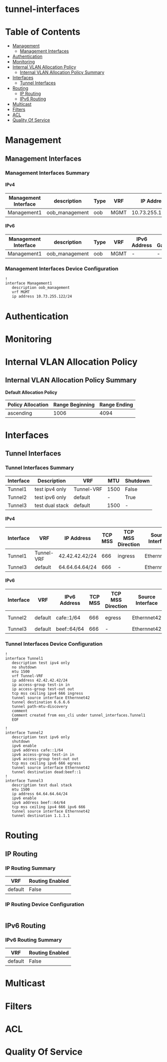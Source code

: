# tunnel-interfaces
# Table of Contents

- [Management](#management)
  - [Management Interfaces](#management-interfaces)
- [Authentication](#authentication)
- [Monitoring](#monitoring)
- [Internal VLAN Allocation Policy](#internal-vlan-allocation-policy)
  - [Internal VLAN Allocation Policy Summary](#internal-vlan-allocation-policy-summary)
- [Interfaces](#interfaces)
  - [Tunnel Interfaces](#tunnel-interfaces)
- [Routing](#routing)
  - [IP Routing](#ip-routing)
  - [IPv6 Routing](#ipv6-routing)
- [Multicast](#multicast)
- [Filters](#filters)
- [ACL](#acl)
- [Quality Of Service](#quality-of-service)

# Management

## Management Interfaces

### Management Interfaces Summary

#### IPv4

| Management Interface | description | Type | VRF | IP Address | Gateway |
| -------------------- | ----------- | ---- | --- | ---------- | ------- |
| Management1 | oob_management | oob | MGMT | 10.73.255.122/24 | 10.73.255.2 |

#### IPv6

| Management Interface | description | Type | VRF | IPv6 Address | IPv6 Gateway |
| -------------------- | ----------- | ---- | --- | ------------ | ------------ |
| Management1 | oob_management | oob | MGMT | - | - |

### Management Interfaces Device Configuration

```eos
!
interface Management1
   description oob_management
   vrf MGMT
   ip address 10.73.255.122/24
```

# Authentication

# Monitoring

# Internal VLAN Allocation Policy

## Internal VLAN Allocation Policy Summary

**Default Allocation Policy**

| Policy Allocation | Range Beginning | Range Ending |
| ------------------| --------------- | ------------ |
| ascending | 1006 | 4094 |

# Interfaces

## Tunnel Interfaces

### Tunnel Interfaces Summary

| Interface | Description | VRF | MTU | Shutdown |
| --------- | ----------- | --- | ---- | -------- |
| Tunnel1 | test ipv4 only | Tunnel-VRF | 1500 | False |
| Tunnel2 | test ipv6 only | default | - | True |
| Tunnel3 | test dual stack | default | 1500 | - |

#### IPv4

| Interface | VRF | IP Address | TCP MSS | TCP MSS Direction | Source Interface | Destination | PMTU-Discovery | ACL In | ACL Out |
| --------- | --- | ---------- | ------- | ----------------- | ---------------- | ------------| -------------- | ------ | ------- |
| Tunnel1 | Tunnel-VRF | 42.42.42.42/24 | 666 | ingress | Ethernnet42 | 6.6.6.6 | True | test-in | test-out |
| Tunnel3 | default | 64.64.64.64/24 | 666 | - | Ethernnet42 | 1.1.1.1 | - | - | - |

#### IPv6

| Interface | VRF | IPv6 Address | TCP MSS | TCP MSS Direction | Source Interface | Destination | PMTU-Discovery | IPv6 ACL In | IPv6 ACL Out |
| --------- | --- | ------------ | ------- | ----------------- | ---------------- | ------------| -------------- | ----------- | ------------ |
| Tunnel2 | default | cafe::1/64 | 666 | egress | Ethernnet42 | dead:beef::1 | False | test-in | test-out |
| Tunnel3 | default | beef::64/64 | 666 | - | Ethernnet42 | 1.1.1.1 | - | - | - |

### Tunnel Interfaces Device Configuration

```eos
!
interface Tunnel1
   description test ipv4 only
   no shutdown
   mtu 1500
   vrf Tunnel-VRF
   ip address 42.42.42.42/24
   ip access-group test-in in
   ip access-group test-out out
   tcp mss ceiling ipv4 666 ingress
   tunnel source interface Ethernnet42
   tunnel destination 6.6.6.6
   tunnel path-mtu-discovery
   comment
   Comment created from eos_cli under tunnel_interfaces.Tunnel1
   EOF

!
interface Tunnel2
   description test ipv6 only
   shutdown
   ipv6 enable
   ipv6 address cafe::1/64
   ipv6 access-group test-in in
   ipv6 access-group test-out out
   tcp mss ceiling ipv6 666 egress
   tunnel source interface Ethernnet42
   tunnel destination dead:beef::1
!
interface Tunnel3
   description test dual stack
   mtu 1500
   ip address 64.64.64.64/24
   ipv6 enable
   ipv6 address beef::64/64
   tcp mss ceiling ipv4 666 ipv6 666
   tunnel source interface Ethernnet42
   tunnel destination 1.1.1.1
```

# Routing

## IP Routing

### IP Routing Summary

| VRF | Routing Enabled |
| --- | --------------- |
| default | False |

### IP Routing Device Configuration

```eos
```
## IPv6 Routing

### IPv6 Routing Summary

| VRF | Routing Enabled |
| --- | --------------- |
| default | False |

# Multicast

# Filters

# ACL

# Quality Of Service
